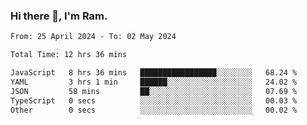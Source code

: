 ### Hi there 👋, I'm Ram.

<!--START_SECTION:waka-->

```txt
From: 25 April 2024 - To: 02 May 2024

Total Time: 12 hrs 36 mins

JavaScript   8 hrs 36 mins   █████████████████░░░░░░░░   68.24 %
YAML         3 hrs 1 min     ██████░░░░░░░░░░░░░░░░░░░   24.02 %
JSON         58 mins         ██░░░░░░░░░░░░░░░░░░░░░░░   07.69 %
TypeScript   0 secs          ░░░░░░░░░░░░░░░░░░░░░░░░░   00.03 %
Other        0 secs          ░░░░░░░░░░░░░░░░░░░░░░░░░   00.02 %
```

<!--END_SECTION:waka-->
